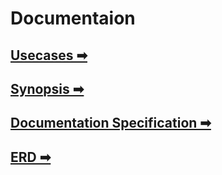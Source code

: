 # Documentaion

## [Usecases ➡](./usecase.md)

## [Synopsis ➡](./Synopsis.md)

## [Documentation Specification ➡](./doc-spec.md)

## [ERD ➡](./ER_Diagram.md)

